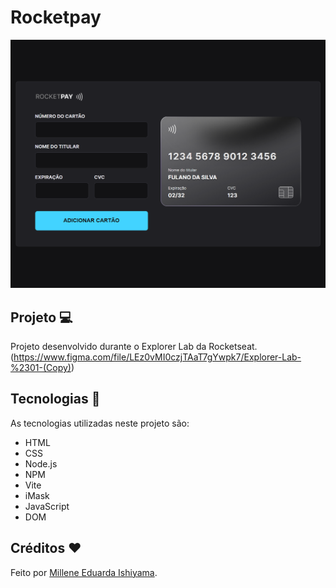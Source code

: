 # Rocketpay
![preview](./preview/Rocketpay.png)

## Projeto 💻
Projeto desenvolvido durante o Explorer Lab da Rocketseat. <br>
(https://www.figma.com/file/LEz0vMI0czjTAaT7gYwpk7/Explorer-Lab-%2301-(Copy))

## Tecnologias 🚀
As tecnologias utilizadas neste projeto são:
- HTML
- CSS
- Node.js
- NPM
- Vite
- iMask
- JavaScript
- DOM

## Créditos ❤️
Feito por [Millene Eduarda Ishiyama](https://github.com/miishiyama/).

